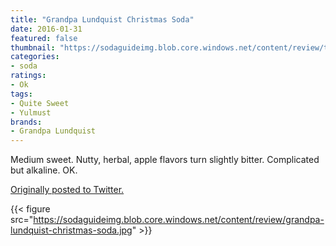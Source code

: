 ```yaml
---
title: "Grandpa Lundquist Christmas Soda"
date: 2016-01-31
featured: false
thumbnail: "https://sodaguideimg.blob.core.windows.net/content/review/thumbs/grandpa-lundquist-christmas-soda.jpg"
categories:
- soda
ratings:
- Ok
tags:
- Quite Sweet
- Yulmust
brands:
- Grandpa Lundquist
---
```


Medium sweet. Nutty, herbal, apple flavors turn slightly bitter. Complicated but alkaline. OK.

[Originally posted to Twitter.](https://twitter.com/Cavorter/status/693942509836238848)

{{< figure src="https://sodaguideimg.blob.core.windows.net/content/review/grandpa-lundquist-christmas-soda.jpg" >}}
